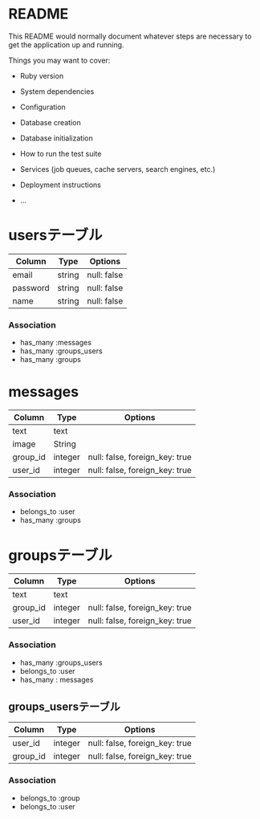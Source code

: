 # README

This README would normally document whatever steps are necessary to get the
application up and running.

Things you may want to cover:

* Ruby version

* System dependencies

* Configuration

* Database creation

* Database initialization

* How to run the test suite

* Services (job queues, cache servers, search engines, etc.)

* Deployment instructions

* ...
# usersテーブル

|Column|Type|Options|
|------|----|-------|
|email|string|null: false|
|password|string|null: false|
|name|string|null: false|
### Association
- has_many :messages
- has_many :groups_users
- has_many :groups

# messages

|Column|Type|Options|
|------|----|-------|
|text|text||
|image|String||
|group_id|integer|null: false, foreign_key: true|
|user_id|integer|null: false, foreign_key: true|
### Association
- belongs_to :user
- has_many :groups

# groupsテーブル

|Column|Type|Options|
|------|----|-------|
|text|text||
|group_id|integer|null: false, foreign_key: true|
|user_id|integer|null: false, foreign_key: true|

### Association
- has_many :groups_users
- belongs_to :user
- has_many : messages

## groups_usersテーブル

|Column|Type|Options|
|------|----|-------|
|user_id|integer|null: false, foreign_key: true|
|group_id|integer|null: false, foreign_key: true|

### Association
- belongs_to :group
- belongs_to :user